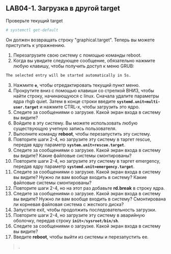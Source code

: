 ## LAB04-1. Загрузка в другой target
Проверьте текущий target

```bash
# systemctl get-default
```

Он должен возвращать строку "graphical.target". Теперь вы можете приступить к упражнению.
1. Перезагрузите свою систему с помощью команды reboot.
2. Когда вы увидите следующее сообщение, обязательно нажмите любую клавишу, чтобы получить доступ к
меню GRUB:

```bash
The selected entry will be started automatically in 5s.
```

3. Нажмите **```e```**, чтобы отредактировать текущий пункт меню.
4. Прокрутите вниз с помощью клавиши со стрелкой ВНИЗ, чтобы найти строку, начинающуюся с linux.
Сначала удалите параметры ядра rhgb quiet. Затем в конце строки введите **```systemd.unit=multi-user.target```** и нажмите CTRL-x, чтобы загрузить это ядро.
5. Следите за сообщениями о загрузке. Какой экран входа в систему вы видите?
6. Войдите в эту систему. Вы можете использовать любую существующую учетную запись пользователя.
7. Выполните команду **reboot**, чтобы перезапустить эту систему.
8. Повторите шаги 2-4, но загрузите эту систему в таргет rescue, передав ядру параметр **```system.unit=rescue.target```**.
9. Следите за сообщениями о загрузке. Какой экран входа в систему вы видите? Какие файловые системы смонтированы?
10. Повторите шаги 2-4, но загрузите эту систему в таргет emergency, передав ядру параметр **```systemd.unit=emergency.target```**.
11. Следите за сообщениями о загрузке. Какой экран входа в систему вы видите? Нужно ли вам вообще входить в систему? Какие файловые системы смонтированы?
12. Повторите шаги 2-4, но на этот раз добавьте **rd.break** в строку ядра.
13. Следите за сообщениями о загрузке. Какой экран входа в систему вы видите? Нужно ли вам вообще входить в систему? Смонтирована ли корневая файловая система с жесткого диска?
14. Запустите exit, чтобы продолжить последовательность загрузки.
15. Повторите шаги 2-4, но загрузите эту систему в аварийную оболочку, передав строку **```init=/sysroot/bin/sh```**.
16. Следите за сообщениями о загрузке. Какой экран входа в систему вы видите?
17. Введите **reboot**, чтобы выйти из системы и перезапустить ее.


> .